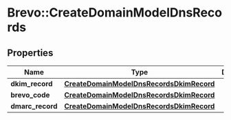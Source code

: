 # Brevo::CreateDomainModelDnsRecords

## Properties
Name | Type | Description | Notes
------------ | ------------- | ------------- | -------------
**dkim_record** | [**CreateDomainModelDnsRecordsDkimRecord**](CreateDomainModelDnsRecordsDkimRecord.md) |  | [optional] 
**brevo_code** | [**CreateDomainModelDnsRecordsDkimRecord**](CreateDomainModelDnsRecordsDkimRecord.md) |  | [optional] 
**dmarc_record** | [**CreateDomainModelDnsRecordsDkimRecord**](CreateDomainModelDnsRecordsDkimRecord.md) |  | [optional] 


